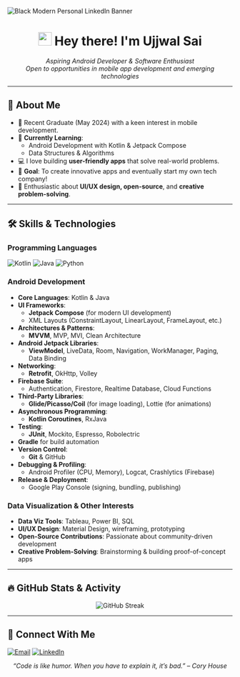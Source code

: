 <!-- 
Feel free to remove any sections you don’t want. 
Replace <ujjwalsai3007> with your actual GitHub username.
-->

![Black Modern Personal LinkedIn Banner](https://github.com/user-attachments/assets/e1208ae8-75b9-4958-9494-284309bc7703)


<h1 align="center">
  <img src="https://media.giphy.com/media/hvRJCLFzcasrR4ia7z/giphy.gif" width="30px"/>
  Hey there! I'm Ujjwal Sai
</h1>

<p align="center">
  <em>Aspiring Android Developer & Software Enthusiast</em><br/>
  <em>Open to opportunities in mobile app development and emerging technologies</em>
</p>

---

## 🚀 About Me
- 🔭 Recent Graduate (May 2024) with a keen interest in mobile development.
- 🌱 **Currently Learning**: 
  - Android Development with Kotlin & Jetpack Compose 
  - Data Structures & Algorithms
- 💻 I love building **user-friendly apps** that solve real-world problems.
- 💼 **Goal**: To create innovative apps and eventually start my own tech company!
- 🎨 Enthusiastic about **UI/UX design, open-source**, and **creative problem-solving**.

---

## 🛠️ Skills & Technologies

### Programming Languages  
![Kotlin](https://img.shields.io/badge/Kotlin-0095D5?logo=kotlin&logoColor=fff&style=flat)
![Java](https://img.shields.io/badge/Java-007396?logo=java&logoColor=fff&style=flat)
![Python](https://img.shields.io/badge/Python-3776AB?logo=python&logoColor=fff&style=flat)

### Android Development
- **Core Languages**: Kotlin & Java  
- **UI Frameworks**:  
  - **Jetpack Compose** (for modern UI development)  
  - XML Layouts (ConstraintLayout, LinearLayout, FrameLayout, etc.)  
- **Architectures & Patterns**:  
  - **MVVM**, MVP, MVI, Clean Architecture  
- **Android Jetpack Libraries**:  
  - **ViewModel**, LiveData, Room, Navigation, WorkManager, Paging, Data Binding  
- **Networking**:  
  - **Retrofit**, OkHttp, Volley  
- **Firebase Suite**:  
  - Authentication, Firestore, Realtime Database, Cloud Functions  
- **Third-Party Libraries**:  
  - **Glide/Picasso/Coil** (for image loading), Lottie (for animations)  
- **Asynchronous Programming**:  
  - **Kotlin Coroutines**, RxJava  
- **Testing**:  
  - **JUnit**, Mockito, Espresso, Robolectric  
- **Gradle** for build automation  
- **Version Control**:  
  - **Git** & GitHub  
- **Debugging & Profiling**:  
  - Android Profiler (CPU, Memory), Logcat, Crashlytics (Firebase)  
- **Release & Deployment**:  
  - Google Play Console (signing, bundling, publishing)  

### Data Visualization & Other Interests
- **Data Viz Tools**: Tableau, Power BI, SQL  
- **UI/UX Design**: Material Design, wireframing, prototyping  
- **Open-Source Contributions**: Passionate about community-driven development  
- **Creative Problem-Solving**: Brainstorming & building proof-of-concept apps  

---

## 🔥 GitHub Stats & Activity

<p align="center">
  <!-- GitHub Streak Stats -->
  <img src="https://github-readme-streak-stats.herokuapp.com/?user=<ujjwalsai3007>&theme=tokyonight" alt="GitHub Streak" />
</p>


---

## 🤝 Connect With Me
<p>
  <a href="mailto:ujjwalsai501@gmail.com"><img src="https://img.shields.io/badge/Email-D14836?logo=gmail&logoColor=white&style=flat" alt="Email"></a>
  <a href="https://www.linkedin.com/in/ujjwalsai/"><img src="https://img.shields.io/badge/LinkedIn-0077B5?logo=linkedin&logoColor=fff&style=flat" alt="LinkedIn"></a>
</p>

<p align="center">
  <em>“Code is like humor. When you have to explain it, it’s bad.” – Cory House</em>
</p>
